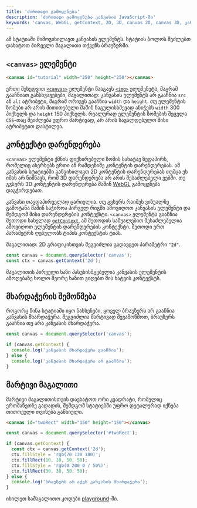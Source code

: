 ```yaml
---
title: 'ძირითადი გამოყენება'
description: 'ძირითადი გამოყენება კანვასის JavaScript-ში'
keywords: 'canvas, WebGL, getContext, 2D, 3D, canvas 2D, canvas 3D, კანვასის მაგალითი'
---
```


ამ სტატიაში მიმოვიხილავთ კანვასის ელემენტს. სტატიის ბოლოს შეძლებთ დახატოთ პირველი მაგალითი
თქვენს ბრაუზერში.

## `<canvas>` ელემენტი

```html
<canvas id="tutorial" width="250" height="250"></canvas>
```

ერთი შეხედვით [`<canvas>`](https://developer.mozilla.org/en-US/docs/Web/HTML/Element/canvas) ელემენტი წააგავს
[`<img>`](https://developer.mozilla.org/en-US/docs/Web/HTML/Element/img) ელემენეტს, მაგრამ გააჩნიათ განსხვავებები,
მაგალითად: კანვასის ელემენტს არ გააჩნია `src` ან `alt` ატრიბუტი, მაგრამ ორივეს გააჩნია `width` და `height`.
თუ ელემენტის ზომები არ არის მითითებული მაშინ ნაგულისხმევად ანიჭებს `width` 300 პიქსელს და `height` 150 პიქსელს.
რეალურად ელემენტის ზომების შეცვლა `CSS`-თაც შეიძლება უფრო მარტივად, არ არის სავალდებულო მისი ატრიბუტით
დასტილვა.

## კონტექსტი დარენდერება

`<canvas>` ელემენტი ქმნის ფიქსირებული ზომის სახატავ ზედაპირს, რომელიც ახერხებს ერთი ან რამდენიმე კონტენტის
დარენდერებას. ამ კანვასის სტატიებში განვიხილავთ 2D კონტენტის დარენდერებას თუმცა ეს იმას არ ნიშნავს, რომ
3D დარენდერება არ არის შესაძლებელი ვებში. თუ გვსურს 3D კონტენტის დარენდერება მაშინ
[WebGL](https://developer.mozilla.org/en-US/docs/Web/API/WebGL_API) გამოყენება დაგჭირდებათ.

კანვასი თავდაპირველად ცარიელია. თუ გვსურს რაიმეს ვიზუალზე გამოტანა მაშინ საჭიროა პირველ რიგში ამოვიღოთ კანვასის
ელემენტი და შემდგომ მისი დარენდერების კონტექსტი. `<canvas>` ელემენტს გააჩნია მეთოდი სახელად
[`getContext`](https://developer.mozilla.org/en-US/docs/Web/API/HTMLCanvasElement/getContext), ამ მეთოდის საშუალებით
შესაძლებელია ამოვიღოთ ელემენტის დარენდერების კონტექსტი. მეთოდი ერთ პარამეტრს ღებულობს ტიპის კონტექსტის ტიპს.

მაგალითად: 2D გრაფიკისთვის შეგვიძლია გადავცეთ პარამეტრი `"2d"`.

```js
const canvas = document.querySelector('canvas');
const ctx = canvas.getContext('2d');
```

მაგალითის პირველი ხაზი პასუხისმგებელია კანვასის ელემენტის ამოღებაზე ხოლო მეორე ხაზით ვიღებთ მის ხატვის კონტექსტს.

## მხარდაჭერის შემოწმება

როგორც წინა სტატიაში იყო ნახსენები, ყოველ ბრაუზერს არ გააჩნია კანვასის მხარდაჭერა. შეგვიძლია მარტივად შევამოწმოთ,
ბრაუზერს გააჩნია თუ არა კანვასის მხარდაჭერა.

```js
const canvas = document.querySelector('canvas');

if (canvas.getContext) {
  console.log('კანვასის მხარდაჭერა გააჩნია');
} else {
  console.log('კანვასის მხარდაჭერა არ გააჩნია');
}
```

## მარტივი მაგალითი

მარტივი მაგალითისთვის დავხატოთ ორი კვადრატი, რომელიც ერთმანეთზე გადადის, შემდგომ სტატიებში უფრო დეტალურად
იქნება თითოეული თვისება განხიული.

```html
<canvas id="twoRect" width="150" height="150"></canvas>
```

```js
const canvas = document.querySelector('#twoRect');

if (canvas.getContext) {
  const ctx = canvas.getContext('2d');
  ctx.fillStyle = 'rgb(70 130 180)';
  ctx.fillRect(10, 10, 50, 50);
  ctx.fillStyle = 'rgb(0 200 0 / 50%)';
  ctx.fillRect(30, 30, 50, 50);
} else {
  console.log('ბრაუზერს არ აქვს კანვასის მხარდაჭერა');
}
```

იხილეთ სამაგალითო კოდები [playground](./playground/guides/javascript-canvas-basic)-ში.
